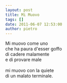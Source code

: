 ```yaml
---
layout: post
title: Mi Muovo
tags: []
date: 2011-06-07 12:53:00
author: pietro
---
```

<div dir="ltr" style="text-align: left">Mi muovo come uno<br/>che ha paura d'esser goffo<br/>di cadere malamente<br/>e di provare male<br/><br/>mi muovo con la quiete<br/>di un malato terminale.<br/>
